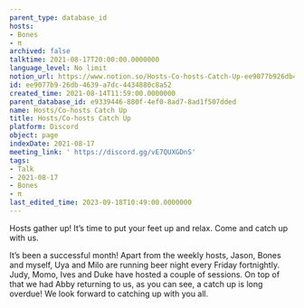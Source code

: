 ```yaml
---
parent_type: database_id
hosts:
- Bones
- π
archived: false
talktime: 2021-08-17T20:00:00.0000000
language_level: No limit
notion_url: https://www.notion.so/Hosts-Co-hosts-Catch-Up-ee9077b926db4639a7dc4434880c8a52
id: ee9077b9-26db-4639-a7dc-4434880c8a52
created_time: 2021-08-14T11:59:00.0000000
parent_database_id: e9339446-880f-4ef0-8ad7-8ad1f507dded
name: Hosts/Co-hosts Catch Up
title: Hosts/Co-hosts Catch Up
platform: Discord
object: page
indexDate: 2021-08-17
meeting_link: ' https://discord.gg/vE7QUXGDnS'
tags:
- Talk
- 2021-08-17
- Bones
- π
last_edited_time: 2023-09-18T10:49:00.0000000
---
```









Hosts gather up! It’s time to put your feet up and relax. Come and catch up with us.

It’s been a successful month! Apart from the weekly hosts, Jason, Bones and myself, Uya and Milo are running beer night every Friday fortnightly. Judy, Momo, Ives and Duke have hosted a couple of sessions. On top of that we had Abby returning to us, as you can see, a catch up is long overdue! We look forward to catching up with you all.

















